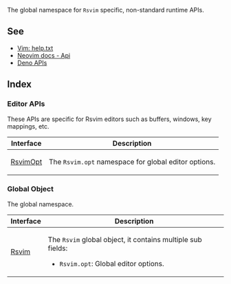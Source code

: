 The global namespace for `Rsvim` specific, non-standard runtime APIs.

## See

 - [Vim: help.txt](https://vimhelp.org/)
 - [Neovim docs - Api](https://neovim.io/doc/user/api.html)
 - [Deno APIs](https://docs.deno.com/api/deno/)

## Index

### Editor APIs

These APIs are specific for Rsvim editors such as buffers, windows, key mappings, etc.

<table>
<thead>
<tr>
<th>Interface</th>
<th>Description</th>
</tr>
</thead>
<tbody>
<tr>
<td>

[RsvimOpt](interfaces/RsvimOpt.md)

</td>
<td>

The `Rsvim.opt` namespace for global editor options.

</td>
</tr>
</tbody>
</table>

### Global Object

The global namespace.

<table>
<thead>
<tr>
<th>Interface</th>
<th>Description</th>
</tr>
</thead>
<tbody>
<tr>
<td>

[Rsvim](interfaces/Rsvim.md)

</td>
<td>

The `Rsvim` global object, it contains multiple sub fields:

- `Rsvim.opt`: Global editor options.

</td>
</tr>
</tbody>
</table>
